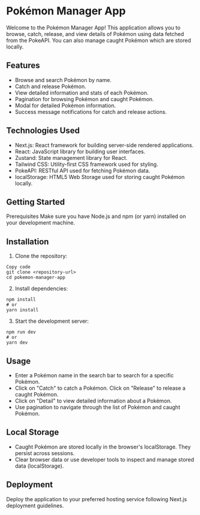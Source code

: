 # Pokémon Manager App
Welcome to the Pokémon Manager App! This application allows you to browse, catch, release, and view details of Pokémon using data fetched from the PokeAPI. You can also manage caught Pokémon which are stored locally.

## Features
- Browse and search Pokémon by name.
- Catch and release Pokémon.
- View detailed information and stats of each Pokémon.
- Pagination for browsing Pokémon and caught Pokémon.
- Modal for detailed Pokémon information.
- Success message notifications for catch and release actions.

## Technologies Used
- Next.js: React framework for building server-side rendered applications.
- React: JavaScript library for building user interfaces.
- Zustand: State management library for React.
- Tailwind CSS: Utility-first CSS framework used for styling.
- PokeAPI: RESTful API used for fetching Pokémon data.
- localStorage: HTML5 Web Storage used for storing caught Pokémon locally.

## Getting Started
Prerequisites
Make sure you have Node.js and npm (or yarn) installed on your development machine.

## Installation
1. Clone the repository:
```
Copy code
git clone <repository-url>
cd pokemon-manager-app
```

2. Install dependencies:

```
npm install
# or
yarn install
```

3. Start the development server:

```
npm run dev
# or
yarn dev
```

## Usage
- Enter a Pokémon name in the search bar to search for a specific Pokémon.
- Click on "Catch" to catch a Pokémon. Click on "Release" to release a caught Pokémon.
- Click on "Detail" to view detailed information about a Pokémon.
- Use pagination to navigate through the list of Pokémon and caught Pokémon.

## Local Storage
- Caught Pokémon are stored locally in the browser's localStorage. They persist across sessions.
- Clear browser data or use developer tools to inspect and manage stored data (localStorage).
## Deployment
Deploy the application to your preferred hosting service following Next.js deployment guidelines.